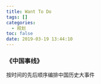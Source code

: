 ```yaml
---
title: Want To Do
tags: []
categories:
  - 规划
toc: false
date: 2019-03-19 13:44:10
---
```


### 《中国事线》
按时间的先后顺序编排中国历史大事件